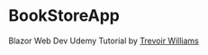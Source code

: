 # BookStoreApp
Blazor Web Dev Udemy Tutorial by [Trevoir Williams](https://github.com/trevoirwilliams)
